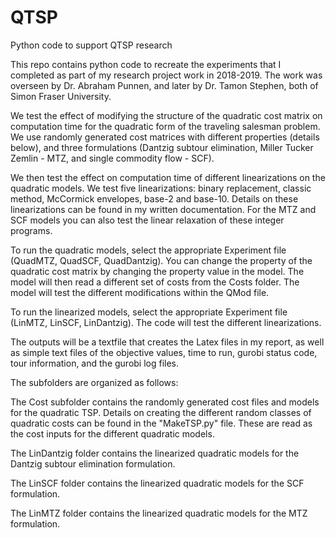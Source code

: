 # QTSP
Python code to support QTSP research

This repo contains python code to recreate the experiments that I completed as part of my research project work in 2018-2019. The work was overseen by Dr. Abraham Punnen, and later by Dr. Tamon Stephen, both of Simon Fraser University.

We test the effect of modifying the structure of the quadratic cost matrix on computation time for the quadratic form of the traveling salesman problem. We use randomly generated cost matrices with different properties (details below), and three formulations (Dantzig subtour elimination, Miller Tucker Zemlin - MTZ, and single commodity flow - SCF). 

We then test the effect on computation time of different linearizations on the quadratic models. We test five linearizations: binary replacement, classic method, McCormick envelopes, base-2 and base-10. Details on these linearizations can be found in my written documentation. For the MTZ and SCF models you can also test the linear relaxation of these integer programs. 

To run the quadratic models, select the appropriate Experiment file (QuadMTZ, QuadSCF, QuadDantzig). You can change the property of the quadratic cost matrix by changing the property value in the model. The model will then read a different set of costs from the Costs folder. The model will test the different modifications within the QMod file.

To run the linearized models, select the appropriate Experiment file (LinMTZ, LinSCF, LinDantzig). The code will test the different linearizations.

The outputs will be a textfile that creates the Latex files in my report, as well as simple text files of the objective values, time to run, gurobi status code, tour information, and the gurobi log files.


The subfolders are organized as follows:

The Cost subfolder contains the randomly generated cost files and models for the quadratic TSP. Details on creating the different random classes of quadratic costs can be found in the "MakeTSP.py" file. These are read as the cost inputs for the different quadratic models.

The LinDantzig folder contains the linearized quadratic models for the Dantzig subtour elimination formulation. 

The LinSCF folder contains the linearized quadratic models for the SCF formulation.

The LinMTZ folder contains the linearized quadratic models for the MTZ formulation. 
